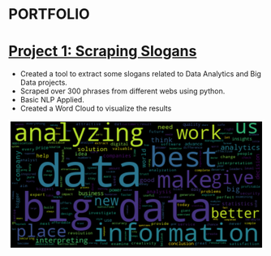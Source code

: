 # PORTFOLIO

# [Project 1: Scraping Slogans](https://github.com/data-analytics-arg/Slogan_Scraper_NLP) 
* Created a tool to extract some slogans related to Data Analytics and Big Data projects.
* Scraped over 300 phrases from different webs using python.
* Basic NLP Applied. 
* Created a Word Cloud to visualize the results

![](https://github.com/data-analytics-arg/Portfolio/blob/main/Images/Word_Cloud_Slogans.png)




